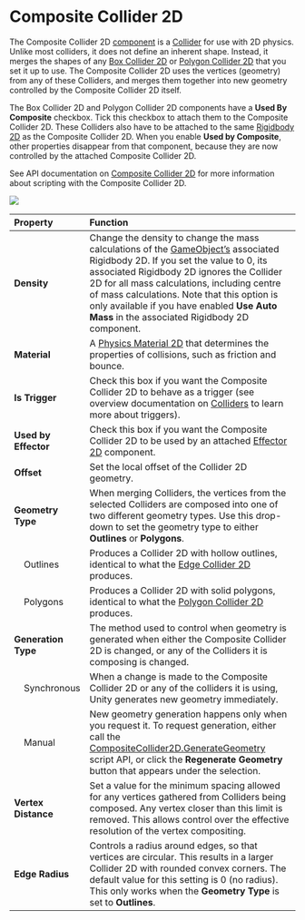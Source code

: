 # Composite Collider 2D

The Composite Collider 2D [component](UsingComponents) is a [Collider](CollidersOverview) for use with 2D physics. Unlike most colliders, it does not define an inherent shape. Instead, it merges the shapes of any [Box Collider 2D](class-BoxCollider2D) or [Polygon Collider 2D](class-PolygonCollider2D) that you set it up to use. The Composite Collider 2D uses the vertices (geometry) from any of these Colliders, and merges them together into new geometry controlled by the Composite Collider 2D itself.

The Box Collider 2D and Polygon Collider 2D components have a __Used By Composite__ checkbox.   Tick this checkbox to attach them to the Composite Collider 2D. These Colliders also have to be attached to the same [Rigidbody 2D](class-Rigidbody2D) as the Composite Collider 2D. When you enable __Used by Composite__, other properties disappear from that component, because they are now controlled by the attached Composite Collider 2D.

See API documentation on [Composite Collider 2D](ScriptRef:CompositeCollider2D.html) for more information about scripting with the Composite Collider 2D. 

![](../uploads/Main/class-CompositeCollider2D.png)

| **Property**| **Function** |
|:---|:---| 
| __Density__ | Change the density to change the mass calculations of the [GameObject’s](GameObjects) associated Rigidbody 2D. If you set the value to 0, its associated Rigidbody 2D ignores the Collider 2D for all mass calculations, including centre of mass calculations. Note that this option is only available if you have enabled __Use Auto Mass__ in the associated Rigidbody 2D component. |
| __Material__ | A [Physics Material 2D](class-PhysicsMaterial2D) that determines the properties of collisions, such as friction and bounce. |
| __Is Trigger__ | Check this box if you want the Composite Collider 2D to behave as a trigger (see overview documentation on [Colliders](CollidersOverview) to learn more about triggers). |
| __Used by Effector__ | Check this box if you want the Composite Collider 2D to be used by an attached [Effector 2D](Effectors2D) component. |
| __Offset__| Set the local offset of the Collider 2D geometry. |
| __Geometry Type__ | When merging Colliders, the vertices from the selected Colliders are composed into one of two different geometry types. Use this drop-down to set the geometry type to either __Outlines__ or __Polygons__.  |
|&nbsp;&nbsp;&nbsp;&nbsp;Outlines| Produces a Collider 2D with hollow outlines, identical to what the [Edge Collider 2D](class-EdgeCollider2D) produces. |
|&nbsp;&nbsp;&nbsp;&nbsp;Polygons| Produces a Collider 2D with solid polygons, identical to what the [Polygon Collider 2D](class-PolygonCollider2D) produces. |
| __Generation Type__ | The method used to control when geometry is generated when either the Composite Collider 2D is changed, or any of the Colliders it is composing is changed. |
|&nbsp;&nbsp;&nbsp;&nbsp;Synchronous| When a change is made to the Composite Collider 2D or any of the colliders it is using, Unity generates new geometry immediately. |
|&nbsp;&nbsp;&nbsp;&nbsp;Manual| New geometry generation happens only when you request it. To request generation, either call the [CompositeCollider2D.GenerateGeometry](ScriptRef:CompositeCollider2D.GenerateGeometry.html) script API, or click the __Regenerate Geometry__ button that appears under the selection. |
| __Vertex Distance__| Set a value for the minimum spacing allowed for any vertices gathered from Colliders being composed. Any vertex closer than this limit is removed. This allows control over the effective resolution of the vertex compositing. |
| __Edge Radius__| Controls a radius around edges, so that vertices are circular. This results in a larger Collider 2D with rounded convex corners. The default value for this setting is 0 (no radius). This only works when the __Geometry Type__ is set to __Outlines__. |